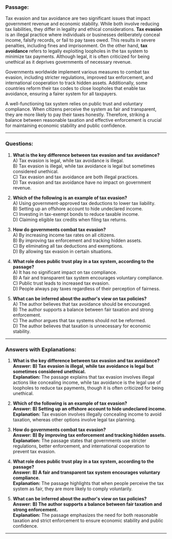 ### **Passage:**  
Tax evasion and tax avoidance are two significant issues that impact government revenue and economic stability. While both involve reducing tax liabilities, they differ in legality and ethical considerations. **Tax evasion** is an illegal practice where individuals or businesses deliberately conceal income, falsify records, or fail to pay taxes owed. This results in severe penalties, including fines and imprisonment. On the other hand, **tax avoidance** refers to legally exploiting loopholes in the tax system to minimize tax payments. Although legal, it is often criticized for being unethical as it deprives governments of necessary revenue.  

Governments worldwide implement various measures to combat tax evasion, including stricter regulations, improved tax enforcement, and international cooperation to track hidden assets. Additionally, some countries reform their tax codes to close loopholes that enable tax avoidance, ensuring a fairer system for all taxpayers.  

A well-functioning tax system relies on public trust and voluntary compliance. When citizens perceive the system as fair and transparent, they are more likely to pay their taxes honestly. Therefore, striking a balance between reasonable taxation and effective enforcement is crucial for maintaining economic stability and public confidence.  

---

### **Questions:**  

1. **What is the key difference between tax evasion and tax avoidance?**  
   A) Tax evasion is legal, while tax avoidance is illegal.  
   B) Tax evasion is illegal, while tax avoidance is legal but sometimes considered unethical.  
   C) Tax evasion and tax avoidance are both illegal practices.  
   D) Tax evasion and tax avoidance have no impact on government revenue.  

2. **Which of the following is an example of tax evasion?**  
   A) Using government-approved tax deductions to lower tax liability.  
   B) Setting up an offshore account to hide undeclared income.  
   C) Investing in tax-exempt bonds to reduce taxable income.  
   D) Claiming eligible tax credits when filing tax returns.  

3. **How do governments combat tax evasion?**  
   A) By increasing income tax rates on all citizens.  
   B) By improving tax enforcement and tracking hidden assets.  
   C) By eliminating all tax deductions and exemptions.  
   D) By allowing tax evasion in certain situations.  

4. **What role does public trust play in a tax system, according to the passage?**  
   A) It has no significant impact on tax compliance.  
   B) A fair and transparent tax system encourages voluntary compliance.  
   C) Public trust leads to increased tax evasion.  
   D) People always pay taxes regardless of their perception of fairness.  

5. **What can be inferred about the author's view on tax policies?**  
   A) The author believes that tax avoidance should be encouraged.  
   B) The author supports a balance between fair taxation and strong enforcement.  
   C) The author argues that tax systems should not be reformed.  
   D) The author believes that taxation is unnecessary for economic stability.  

----

### **Answers with Explanations:**  

1. **What is the key difference between tax evasion and tax avoidance?**  
   **Answer:** **B) Tax evasion is illegal, while tax avoidance is legal but sometimes considered unethical.**  
   **Explanation:** The passage explains that tax evasion involves illegal actions like concealing income, while tax avoidance is the legal use of loopholes to reduce tax payments, though it is often criticized for being unethical.  

2. **Which of the following is an example of tax evasion?**  
   **Answer:** **B) Setting up an offshore account to hide undeclared income.**  
   **Explanation:** Tax evasion involves illegally concealing income to avoid taxation, whereas other options involve legal tax planning.  

3. **How do governments combat tax evasion?**  
   **Answer:** **B) By improving tax enforcement and tracking hidden assets.**  
   **Explanation:** The passage states that governments use stricter regulations, better enforcement, and international cooperation to prevent tax evasion.  

4. **What role does public trust play in a tax system, according to the passage?**  
   **Answer:** **B) A fair and transparent tax system encourages voluntary compliance.**  
   **Explanation:** The passage highlights that when people perceive the tax system as fair, they are more likely to comply voluntarily.  

5. **What can be inferred about the author's view on tax policies?**  
   **Answer:** **B) The author supports a balance between fair taxation and strong enforcement.**  
   **Explanation:** The passage emphasizes the need for both reasonable taxation and strict enforcement to ensure economic stability and public confidence.  

---

